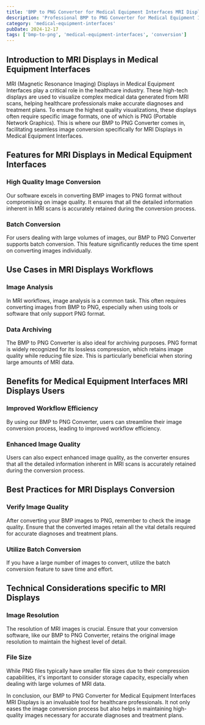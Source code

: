 ```yaml
---
title: 'BMP to PNG Converter for Medical Equipment Interfaces MRI Displays'
description: 'Professional BMP to PNG Converter for Medical Equipment Interfaces MRI Displays. Optimized for Medical Equipment Interfaces mri displays workflows.'
category: 'medical-equipment-interfaces'
pubDate: 2024-12-17
tags: ['bmp-to-png', 'medical-equipment-interfaces', 'conversion']
---
```


## Introduction to MRI Displays in Medical Equipment Interfaces 

MRI (Magnetic Resonance Imaging) Displays in Medical Equipment Interfaces play a critical role in the healthcare industry. These high-tech displays are used to visualize complex medical data generated from MRI scans, helping healthcare professionals make accurate diagnoses and treatment plans. To ensure the highest quality visualizations, these displays often require specific image formats, one of which is PNG (Portable Network Graphics). This is where our BMP to PNG Converter comes in, facilitating seamless image conversion specifically for MRI Displays in Medical Equipment Interfaces. 

## Features for MRI Displays in Medical Equipment Interfaces 

### High Quality Image Conversion 

Our software excels in converting BMP images to PNG format without compromising on image quality. It ensures that all the detailed information inherent in MRI scans is accurately retained during the conversion process.

### Batch Conversion 

For users dealing with large volumes of images, our BMP to PNG Converter supports batch conversion. This feature significantly reduces the time spent on converting images individually.

## Use Cases in MRI Displays Workflows 

### Image Analysis 

In MRI workflows, image analysis is a common task. This often requires converting images from BMP to PNG, especially when using tools or software that only support PNG format.

### Data Archiving 

The BMP to PNG Converter is also ideal for archiving purposes. PNG format is widely recognized for its lossless compression, which retains image quality while reducing file size. This is particularly beneficial when storing large amounts of MRI data.

## Benefits for Medical Equipment Interfaces MRI Displays Users 

### Improved Workflow Efficiency 

By using our BMP to PNG Converter, users can streamline their image conversion process, leading to improved workflow efficiency.

### Enhanced Image Quality 

Users can also expect enhanced image quality, as the converter ensures that all the detailed information inherent in MRI scans is accurately retained during the conversion process.

## Best Practices for MRI Displays Conversion 

### Verify Image Quality 

After converting your BMP images to PNG, remember to check the image quality. Ensure that the converted images retain all the vital details required for accurate diagnoses and treatment plans.

### Utilize Batch Conversion 

If you have a large number of images to convert, utilize the batch conversion feature to save time and effort.

## Technical Considerations specific to MRI Displays 

### Image Resolution 

The resolution of MRI images is crucial. Ensure that your conversion software, like our BMP to PNG Converter, retains the original image resolution to maintain the highest level of detail.

### File Size 

While PNG files typically have smaller file sizes due to their compression capabilities, it's important to consider storage capacity, especially when dealing with large volumes of MRI data. 

In conclusion, our BMP to PNG Converter for Medical Equipment Interfaces MRI Displays is an invaluable tool for healthcare professionals. It not only eases the image conversion process but also helps in maintaining high-quality images necessary for accurate diagnoses and treatment plans.